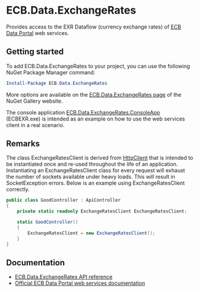 # ECB.Data.ExchangeRates

Provides access to the EXR Dataflow (currency exchange rates) of [ECB Data Portal](https://data.ecb.europa.eu) web services.

## Getting started

To add ECB.Data.ExchangeRates to your project, you can use the following NuGet Package Manager command:

```PowerShell
Install-Package ECB.Data.ExchangeRates
```

More options are available on the [ECB.Data.ExchangeRates page](https://www.nuget.org/packages/ECB.Data.ExchangeRates) of the NuGet Gallery website.

The console application [ECB.Data.ExchangeRates.ConsoleApp](https://github.com/maurizuki/ECB.Data.ExchangeRates/tree/v2.0.0-rc.2/src/ECB.Data.ExchangeRates.ConsoleApp) (ECBEXR.exe) is intended as an example on how to use the web services client in a real scenario.

## Remarks

The class ExchangeRatesClient is derived from [HttpClient](https://docs.microsoft.com/dotnet/api/system.net.http.httpclient) that is intended to be instantiated once and re-used throughout the life of an application. Instantiating an ExchangeRatesClient class for every request will exhaust the number of sockets available under heavy loads. This will result in SocketException errors. Below is an example using ExchangeRatesClient correctly.

```C#
public class GoodController : ApiController
{
    private static readonly ExchangeRatesClient ExchangeRatesClient;

    static GoodController()
    {
        ExchangeRatesClient = new ExchangeRatesClient();
    }
}
```

## Documentation

* [ECB.Data.ExchangeRates API reference](https://github.com/maurizuki/ECB.Data.ExchangeRates/blob/v2.0.0-rc.2/docs/ECB.Data.ExchangeRates.md)
* [Official ECB Data Portal web services documentation](https://data.ecb.europa.eu/help/api)
